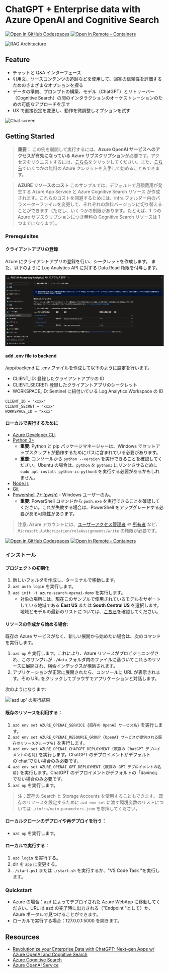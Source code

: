 # ChatGPT + Enterprise data with Azure OpenAI and Cognitive Search

[![Open in GitHub Codespaces](https://img.shields.io/static/v1?style=for-the-badge&label=GitHub+Codespaces&message=Open&color=brightgreen&logo=github)](https://github.com/codespaces/new?hide_repo_select=true&ref=main&repo=599293758&machine=standardLinux32gb&devcontainer_path=.devcontainer%2Fdevcontainer.json&location=WestUs2)
[![Open in Remote - Containers](https://img.shields.io/static/v1?style=for-the-badge&label=Remote%20-%20Containers&message=Open&color=blue&logo=visualstudiocode)](https://vscode.dev/redirect?url=vscode://ms-vscode-remote.remote-containers/cloneInVolume?url=https://github.com/azure-samples/azure-search-openai-demo)

![RAG Architecture](docs/appcomponents.png)

## Feature

- チャットと Q&A インターフェース
- 引用文、ソースコンテンツの追跡などを使用して、回答の信頼性を評価するためのさまざまなオプションを探る
- データの準備、プロンプトの構築、モデル（ChatGPT）とリトリーバー（Cognitive Search）の間のインタラクションのオーケストレーションのための可能なアプローチを示す
- UX で直接設定を変更し、動作を微調整しオプションを試す

![Chat screen](docs/chatscreen.png)

## Getting Started

> **重要：** この例を展開して実行するには、**Azure OpenAI サービスへのアクセスが有効になっている Azure サブスクリプション**が必要です。アクセスをリクエストするには、[こちら](https://aka.ms/oaiapply)をクリックしてください。また、[こちら](https://azure.microsoft.com/free/cognitive-search/)でいくつかの無料の Azure クレジットを入手して始めることもできます。

> **AZURE リソースのコスト** このサンプルでは、デフォルトで月額費用が発生する Azure App Service と Azure Cognitive Search リソース が作成されます。これらのコストを回避するためには、infra フォルダー内のパラメーターファイルを変更して、それぞれの無料バージョンに切り替えることができます（ただし、いくつかの制限があります。たとえば、1 つの Azure サブスクリプションにつき無料の Cognitive Search リソースは 1 つまでになります）。

### Prerequisites

#### クライアントアプリの登録

Azure にクライアントアプリの登録を行い、シークレットを作成します。
また、以下のように Log Analytics API に対する Data.Read 権限を付与します。

![](assets/2023-06-09-17-32-39.png)

#### add .env file to backend

/app/backend に .env ファイルを作成して以下のように設定を行います。

- CLIENT_ID: 登録したクライアントアプリの ID
- CLIENT_SECRET: 登録したクライアントアプリのシークレット
- WORKSPACE_ID: Sentinel に紐付いている Log Analytics Workspace の ID

```.env
CLIENT_ID = "xxxx"
CLIENT_SECRET = "xxxx"
WORKSPACE_ID = "xxxx"
```

#### ローカルで実行するために

- [Azure Developer CLI](https://aka.ms/azure-dev/install)
- [Python 3+](https://www.python.org/downloads/)
  - **重要**: Python と pip パッケージマネージャーは、Windows でセットアップスクリプトが動作するためにパスに含まれている必要があります。
  - **重要**: コンソールから `python --version` を実行できることを確認してください。Ubuntu の場合は、`python` を `python3` にリンクさせるために `sudo apt install python-is-python3` を実行する必要があるかもしれません。
- [Node.js](https://nodejs.org/en/download/)
- [Git](https://git-scm.com/downloads)
- [Powershell 7+ (pwsh)](https://github.com/powershell/powershell) - Windows ユーザーのみ。
  - **重要**: PowerShell コマンドから `pwsh.exe` を実行できることを確認してください。これが失敗する場合は、PowerShell をアップグレードする必要がある可能性があります。

> 注意: Azure アカウントには、[ユーザーアクセス管理者](https://learn.microsoft.com/azure/role-based-access-control/built-in-roles#user-access-administrator) や [所有者](https://learn.microsoft.com/azure/role-based-access-control/built-in-roles#owner) など、`Microsoft.Authorization/roleAssignments/write` の権限が必要です。

[![Open in GitHub Codespaces](https://img.shields.io/static/v1?style=for-the-badge&label=GitHub+Codespaces&message=Open&color=brightgreen&logo=github)](https://github.com/codespaces/new?hide_repo_select=true&ref=main&repo=599293758&machine=standardLinux32gb&devcontainer_path=.devcontainer%2Fdevcontainer.json&location=WestUs2)
[![Open in Remote - Containers](https://img.shields.io/static/v1?style=for-the-badge&label=Remote%20-%20Containers&message=Open&color=blue&logo=visualstudiocode)](https://vscode.dev/redirect?url=vscode://ms-vscode-remote.remote-containers/cloneInVolume?url=https://github.com/azure-samples/azure-search-openai-demo)

### インストール

#### プロジェクトの初期化

1. 新しいフォルダを作成し、ターミナルで移動します。
1. `azd auth login` を実行します。
1. `azd init -t azure-search-openai-demo` を実行します。
   - 対象の場所には、現在このサンプルで使用されているモデルをサポートしている地域である **East US** または **South Central US** を選択します。地域とモデルの最新のリストについては、[こちら](https://learn.microsoft.com/en-us/azure/cognitive-services/openai/concepts/models)を確認してください。

#### リソースの作成から始める場合:

既存の Azure サービスがなく、新しい展開から始めたい場合は、次のコマンドを実行します。

1. `azd up` を実行します。これにより、Azure リソースがプロビジョニングされ、このサンプルが `./data` フォルダ内のファイルに基づいてこれらのリソースに展開され、検索インデックスが構築されます。
1. アプリケーションが正常に展開されたら、コンソールに URL が表示されます。その URL をクリックしてブラウザでアプリケーションと対話します。

次のようになります:

!['azd up' の実行結果](assets/endpoint.png)

#### 既存のリソースを利用する：

1. `azd env set AZURE_OPENAI_SERVICE {既存の OpenAI サービス名}` を実行します。
1. `azd env set AZURE_OPENAI_RESOURCE_GROUP {OpenAI サービスが提供される既存のリソースグループ名}` を実行します。
1. `azd env set AZURE_OPENAI_CHATGPT_DEPLOYMENT {既存の ChatGPT デプロイメントの名前}` を実行します。ChatGPT のデプロイメントがデフォルトの'chat'でない場合のみ必要です。
1. `azd env set AZURE_OPENAI_GPT_DEPLOYMENT {既存の GPT デプロイメントの名前}` を実行します。ChatGPT のデプロイメントがデフォルトの「davinci」でない場合のみ必要です。
1. `azd up` を実行します。

> 注：既存の Search と Storage Accounts を使用することもできます。 既存のリソースを設定するために `azd env set` に渡す環境変数のリストについては `./infra/main.parameters.json` を参照してください。

#### ローカルクローンのデプロイや再デプロイを行う：

- `azd up` を実行します。

#### ローカルで実行する：

1. `azd login` を実行する。
2. dir を `app` に変更する。
3. `./start.ps1` または `./start.sh` を実行するか、"VS Code Task "を実行します。

### Quickstart

- Azure の場合：azd によってデプロイされた Azure WebApp に移動してください。URL は azd の完了時に出力される（"Endpoint "として）か、Azure ポータルで見つけることができます。
- ローカルで実行する場合：127.0.0.1:5000 を開きます。

## Resources

- [Revolutionize your Enterprise Data with ChatGPT: Next-gen Apps w/ Azure OpenAI and Cognitive Search](https://aka.ms/entgptsearchblog)
- [Azure Cognitive Search](https://learn.microsoft.com/azure/search/search-what-is-azure-search)
- [Azure OpenAI Service](https://learn.microsoft.com/azure/cognitive-services/openai/overview)
